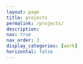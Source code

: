 ```yaml
---
layout: page
title: projects
permalink: /projects/
description: 
nav: true
nav_order: 3
display_categories: [work]
horizontal: false
---
```



